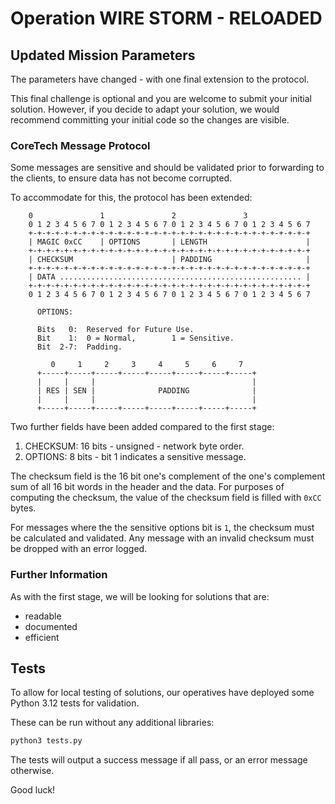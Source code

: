 # Operation WIRE STORM - RELOADED

## Updated Mission Parameters

The parameters have changed - with one final extension to the protocol.

This final challenge is optional and you are welcome to submit your initial solution. However, if you decide to adapt your solution, we would recommend committing your initial code so the changes are visible.

### CoreTech Message Protocol

Some messages are sensitive and should be validated prior to forwarding to the clients, to ensure data has not become corrupted.

To accommodate for this, the protocol has been extended:

```
    0               1               2               3
    0 1 2 3 4 5 6 7 0 1 2 3 4 5 6 7 0 1 2 3 4 5 6 7 0 1 2 3 4 5 6 7
    +-+-+-+-+-+-+-+-+-+-+-+-+-+-+-+-+-+-+-+-+-+-+-+-+-+-+-+-+-+-+-+
    | MAGIC 0xCC    | OPTIONS       | LENGTH                      |
    +-+-+-+-+-+-+-+-+-+-+-+-+-+-+-+-+-+-+-+-+-+-+-+-+-+-+-+-+-+-+-+
    | CHECKSUM                      | PADDING                     |
    +-+-+-+-+-+-+-+-+-+-+-+-+-+-+-+-+-+-+-+-+-+-+-+-+-+-+-+-+-+-+-+
    | DATA ...................................................... |
    +-+-+-+-+-+-+-+-+-+-+-+-+-+-+-+-+-+-+-+-+-+-+-+-+-+-+-+-+-+-+-+
    0 1 2 3 4 5 6 7 0 1 2 3 4 5 6 7 0 1 2 3 4 5 6 7 0 1 2 3 4 5 6 7

      OPTIONS:

      Bits   0:  Reserved for Future Use.
      Bit    1:  0 = Normal,        1 = Sensitive.
      Bit  2-7:  Padding.

         0     1     2     3     4     5     6     7
      +-----+-----+-----+-----+-----+-----+-----+-----+
      |     |     |                                   |
      | RES | SEN |              PADDING              |
      |     |     |                                   |
      +-----+-----+-----+-----+-----+-----+-----+-----+
```

Two further fields have been added compared to the first stage:
1. CHECKSUM: 16 bits - unsigned - network byte order.
2. OPTIONS: 8 bits - bit 1 indicates a sensitive message.

The checksum field is the 16 bit one's complement of the one's complement sum of all 16 bit words in the header and the data. For purposes of computing the checksum, the value of the checksum field is filled with `0xCC` bytes.

For messages where the the sensitive options bit is `1`, the checksum must be calculated and validated. Any message with an invalid checksum must be dropped with an error logged.

### Further Information

As with the first stage, we will be looking for solutions that are:
* readable
* documented
* efficient

## Tests

To allow for local testing of solutions, our operatives have deployed some Python 3.12 tests for validation.

These can be run without any additional libraries:

```bash
python3 tests.py
```

The tests will output a success message if all pass, or an error message otherwise.

Good luck!
